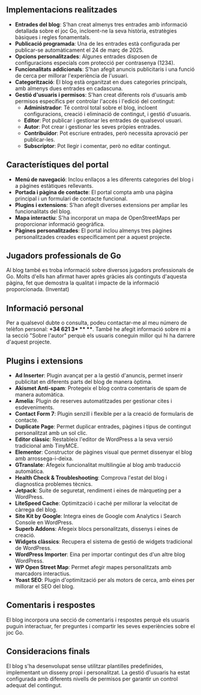 <h2>Implementacions realitzades</h2>
<ul>
    <li><strong>Entrades del blog</strong>: S'han creat almenys tres entrades amb informació detallada sobre el joc Go, incloent-ne la seva història, estratègies bàsiques i regles fonamentals.</li>
    <li><strong>Publicació programada</strong>: Una de les entrades està configurada per publicar-se automàticament el 24 de març de 2025.</li>
    <li><strong>Opcions personalitzades</strong>: Algunes entrades disposen de configuracions especials com protecció per contrasenya (1234).</li>
    <li><strong>Funcionalitats addicionals</strong>: S'han afegit anuncis publicitaris i una funció de cerca per millorar l'experiència de l'usuari.</li>
    <li><strong>Categorització</strong>: El blog està organitzat en dues categories principals, amb almenys dues entrades en cadascuna.</li>
    <li><strong>Gestió d'usuaris i permisos</strong>: S'han creat diferents rols d'usuaris amb permisos específics per controlar l'accés i l'edició del contingut:
        <ul>
            <li><strong>Administrador</strong>: Té control total sobre el blog, incloent configuracions, creació i eliminació de contingut, i gestió d'usuaris.</li>
            <li><strong>Editor</strong>: Pot publicar i gestionar les entrades de qualsevol usuari.</li>
            <li><strong>Autor</strong>: Pot crear i gestionar les seves pròpies entrades.</li>
            <li><strong>Contribuïdor</strong>: Pot escriure entrades, però necessita aprovació per publicar-les.</li>
            <li><strong>Subscriptor</strong>: Pot llegir i comentar, però no editar contingut.</li>
        </ul>
    </li>
</ul>

<h2>Característiques del portal</h2>
<ul>
    <li><strong>Menú de navegació</strong>: Inclou enllaços a les diferents categories del blog i a pàgines estàtiques rellevants.</li>
    <li><strong>Portada i pàgina de contacte</strong>: El portal compta amb una pàgina principal i un formulari de contacte funcional.</li>
    <li><strong>Plugins i extensions</strong>: S'han afegit diverses extensions per ampliar les funcionalitats del blog.</li>
    <li><strong>Mapa interactiu</strong>: S'ha incorporat un mapa de OpenStreetMaps per proporcionar informació geogràfica.</li>
    <li><strong>Pàgines personalitzades</strong>: El portal inclou almenys tres pàgines personalitzades creades específicament per a aquest projecte.</li>
</ul>

<h2>Jugadors professionals de Go</h2>
<p>Al blog també es troba informació sobre diversos jugadors professionals de Go. Molts d'ells han afirmat haver après gràcies als continguts d'aquesta pàgina, fet que demostra la qualitat i impacte de la informació proporcionada. (Inventat)</p>

<h2>Informació personal</h2>
<p>Per a qualsevol dubte o consulta, podeu contactar-me al meu número de telèfon personal: <strong>+34 621 3* ** **</strong>. També he afegit informació sobre mi a la secció "Sobre l'autor" perquè els usuaris coneguin millor qui hi ha darrere d'aquest projecte.</p>

<h2>Plugins i extensions</h2>
<ul>
    <li><strong>Ad Inserter</strong>: Plugin avançat per a la gestió d'anuncis, permet inserir publicitat en diferents parts del blog de manera òptima.</li>
    <li><strong>Akismet Anti-spam</strong>: Protegeix el blog contra comentaris de spam de manera automàtica.</li>
    <li><strong>Amelia</strong>: Plugin de reserves automatitzades per gestionar cites i esdeveniments.</li>
    <li><strong>Contact Form 7</strong>: Plugin senzill i flexible per a la creació de formularis de contacte.</li>
    <li><strong>Duplicate Page</strong>: Permet duplicar entrades, pàgines i tipus de contingut personalitzat amb un sol clic.</li>
    <li><strong>Editor clàssic</strong>: Restableix l'editor de WordPress a la seva versió tradicional amb TinyMCE.</li>
    <li><strong>Elementor</strong>: Constructor de pàgines visual que permet dissenyar el blog amb arrossega-i-deixa.</li>
    <li><strong>GTranslate</strong>: Afegeix funcionalitat multilingüe al blog amb traducció automàtica.</li>
    <li><strong>Health Check & Troubleshooting</strong>: Comprova l'estat del blog i diagnostica problemes tècnics.</li>
    <li><strong>Jetpack</strong>: Suite de seguretat, rendiment i eines de màrqueting per a WordPress.</li>
    <li><strong>LiteSpeed Cache</strong>: Optimització i caché per millorar la velocitat de càrrega del blog.</li>
    <li><strong>Site Kit by Google</strong>: Integra eines de Google com Analytics i Search Console en WordPress.</li>
    <li><strong>Superb Addons</strong>: Afegeix blocs personalitzats, dissenys i eines de creació.</li>
    <li><strong>Widgets clàssics</strong>: Recupera el sistema de gestió de widgets tradicional de WordPress.</li>
    <li><strong>WordPress Importer</strong>: Eina per importar contingut des d'un altre blog WordPress.</li>
    <li><strong>WP Open Street Map</strong>: Permet afegir mapes personalitzats amb marcadors interactius.</li>
    <li><strong>Yoast SEO</strong>: Plugin d'optimització per als motors de cerca, amb eines per millorar el SEO del blog.</li>
</ul>

<h2>Comentaris i respostes</h2>
<p>El blog incorpora una secció de comentaris i respostes perquè els usuaris puguin interactuar, fer preguntes i compartir les seves experiències sobre el joc Go.</p>

<h2>Consideracions finals</h2>
<p>El blog s'ha desenvolupat sense utilitzar plantilles predefinides, implementant un disseny propi i personalitzat. La gestió d'usuaris ha estat configurada amb diferents nivells de permisos per garantir un control adequat del contingut.</p>
